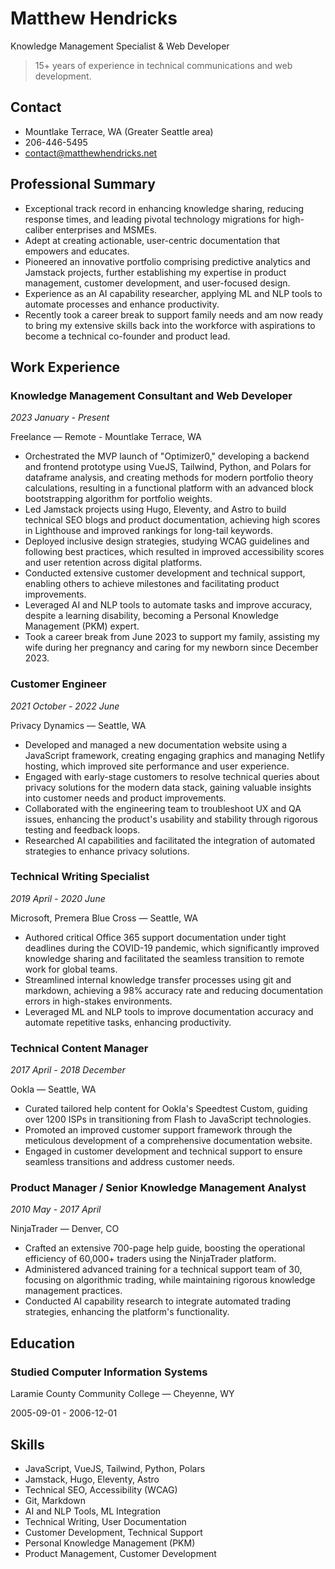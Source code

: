 # Matthew Hendricks

Knowledge Management Specialist & Web Developer

> 15+ years of experience in technical communications and web development.

## Contact

-  Mountlake Terrace, WA (Greater Seattle area)
-  206-446-5495
-  [contact@matthewhendricks.net](mailto:contact@matthewhendricks.net)

## Professional Summary

- Exceptional track record in enhancing knowledge sharing, reducing response times, and leading pivotal technology migrations for high-caliber enterprises and MSMEs.
- Adept at creating actionable, user-centric documentation that empowers and educates.
- Pioneered an innovative portfolio comprising predictive analytics and Jamstack projects, further establishing my expertise in product management, customer development, and user-focused design.
- Experience as an AI capability researcher, applying ML and NLP tools to automate processes and enhance productivity.
- Recently took a career break to support family needs and am now ready to bring my extensive skills back into the workforce with aspirations to become a technical co-founder and product lead.

## Work Experience

### Knowledge Management Consultant and Web Developer

*2023 January - Present*

Freelance — Remote - Mountlake Terrace, WA

- Orchestrated the MVP launch of "Optimizer0," developing a backend and frontend prototype using VueJS, Tailwind, Python, and Polars for dataframe analysis, and creating methods for modern portfolio theory calculations, resulting in a functional platform with an advanced block bootstrapping algorithm for portfolio weights.
- Led Jamstack projects using Hugo, Eleventy, and Astro to build technical SEO blogs and product documentation, achieving high scores in Lighthouse and improved rankings for long-tail keywords.
- Deployed inclusive design strategies, studying WCAG guidelines and following best practices, which resulted in improved accessibility scores and user retention across digital platforms.
- Conducted extensive customer development and technical support, enabling others to achieve milestones and facilitating product improvements.
- Leveraged AI and NLP tools to automate tasks and improve accuracy, despite a learning disability, becoming a Personal Knowledge Management (PKM) expert.
- Took a career break from June 2023 to support my family, assisting my wife during her pregnancy and caring for my newborn since December 2023.

### Customer Engineer

*2021 October - 2022 June*

Privacy Dynamics — Seattle, WA

- Developed and managed a new documentation website using a JavaScript framework, creating engaging graphics and managing Netlify hosting, which improved site performance and user experience.
- Engaged with early-stage customers to resolve technical queries about privacy solutions for the modern data stack, gaining valuable insights into customer needs and product improvements.
- Collaborated with the engineering team to troubleshoot UX and QA issues, enhancing the product's usability and stability through rigorous testing and feedback loops.
- Researched AI capabilities and facilitated the integration of automated strategies to enhance privacy solutions.

### Technical Writing Specialist

*2019 April - 2020 June*

Microsoft, Premera Blue Cross — Seattle, WA

- Authored critical Office 365 support documentation under tight deadlines during the COVID-19 pandemic, which significantly improved knowledge sharing and facilitated the seamless transition to remote work for global teams.
- Streamlined internal knowledge transfer processes using git and markdown, achieving a 98% accuracy rate and reducing documentation errors in high-stakes environments.
- Leveraged ML and NLP tools to improve documentation accuracy and automate repetitive tasks, enhancing productivity.

### Technical Content Manager

*2017 April - 2018 December*

Ookla — Seattle, WA

- Curated tailored help content for Ookla's Speedtest Custom, guiding over 1200 ISPs in transitioning from Flash to JavaScript technologies.
- Promoted an improved customer support framework through the meticulous development of a comprehensive documentation website.
- Engaged in customer development and technical support to ensure seamless transitions and address customer needs.

### Product Manager / Senior Knowledge Management Analyst

*2010 May - 2017 April*

NinjaTrader — Denver, CO

- Crafted an extensive 700-page help guide, boosting the operational efficiency of 60,000+ traders using the NinjaTrader platform.
- Administered advanced training for a technical support team of 30, focusing on algorithmic trading, while maintaining rigorous knowledge management practices.
- Conducted AI capability research to integrate automated trading strategies, enhancing the platform's functionality.

## Education

### Studied Computer Information Systems

Laramie County Community College — Cheyenne, WY

2005-09-01 - 2006-12-01

## Skills 

- JavaScript, VueJS, Tailwind, Python, Polars
- Jamstack, Hugo, Eleventy, Astro
- Technical SEO, Accessibility (WCAG)
- Git, Markdown
- AI and NLP Tools, ML Integration
- Technical Writing, User Documentation
- Customer Development, Technical Support
- Personal Knowledge Management (PKM)
- Product Management, Customer Development

